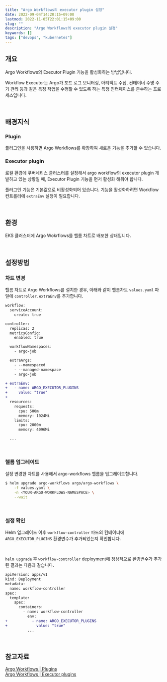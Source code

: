 ```yaml
---
title: "Argo Workflows의 executor plugin 설정"
date: 2022-09-04T14:20:15+09:00
lastmod: 2022-11-05T22:01:15+09:00
slug: ""
description: "Argo Workflows의 executor plugin 설정"
keywords: []
tags: ["devops", "kubernetes"]
---
```


## 개요

Argo Workflows의 Executor Plugin 기능을 활성화하는 방법입니다.

Workflow Executor는 Argo가 포드 로그 모니터링, 아티팩트 수집, 컨테이너 수명 주기 관리 등과 같은 특정 작업을 수행할 수 있도록 하는 특정 인터페이스를 준수하는 프로세스입니다.

&nbsp;

## 배경지식

### Plugin

플러그인을 사용하면 Argo Workflows를 확장하여 새로운 기능을 추가할 수 있습니다.

### Executor plugin

로컬 환경에 쿠버네티스 클러스터를 설정해서 argo workflow의 executor plugin 개발하고 있는 상황일 때, Executor Plugin 기능을 먼저 활성화 해줘야 합니다.

플러그인 기능은 기본값으로 비활성화되어 있습니다. 기능을 활성화하려면 Workflow 컨트롤러에 `extraEnv` 설정이 필요합니다.

&nbsp;

## 환경

EKS 클러스터에 Argo Wokrflows를 헬름 차트로 배포한 상태입니다.

&nbsp;

## 설정방법

### 차트 변경

헬름 차트로 Argo Workflows를 설치한 경우, 아래와 같이 헬름차트 `values.yaml` 파일에 `controller.extraEnv`를 추가합니다.

```diff
workflow:
  serviceAccount:
    create: true

controller:
  replicas: 2
  metricsConfig:
    enabled: true

  workflowNamespaces:
    - argo-job

  extraArgs:
    - --namespaced
    - --managed-namespace
    - argo-job

+ extraEnv:
+   - name: ARGO_EXECUTOR_PLUGINS
+     value: "true"
+
  resources:
    requests:
      cpu: 500m
      memory: 1024Mi
    limits:
      cpu: 2000m
      memory: 4096Mi

  ...
```

&nbsp;

### 헬름 업그레이드

설정 변경한 차트를 사용해서 argo-workflows 헬름을 업그레이드합니다.

```bash
$ helm upgrade argo-workflows argo/argo-workflows \
    -f values.yaml \
    -n <YOUR-ARGO-WORKFLOWS-NAMESPACE> \
    --wait
```

&nbsp;

### 설정 확인

Helm 업그레이드 이후 `workflow-controller` 파드의 컨테이너에 `ARGO_EXECUTOR_PLUGINS` 환경변수가 추가되었는지 확인합니다.

&nbsp;

`helm upgrade` 후 `workflow-controller` deployment에 정상적으로 환경변수가 추가된 결과는 다음과 같습니다.

```diff
apiVersion: apps/v1
kind: Deployment
metadata:
  name: workflow-controller
spec:
  template:
    spec:
      containers:
        - name: workflow-controller
          env:
+           - name: ARGO_EXECUTOR_PLUGINS
+             value: "true"
          ...
```

&nbsp;

## 참고자료

[Argo Workflows | Plugins](https://argoproj.github.io/argo-workflows/plugins/)  
[Argo Workflows | Executor plugins](https://argoproj.github.io/argo-workflows/executor_plugins/#configuration)
